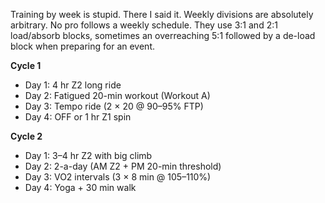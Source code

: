 Training by week is stupid. There I said it. Weekly divisions are absolutely arbitrary. No pro follows a weekly schedule. They use 3:1 and 2:1 load/absorb blocks, sometimes an overreaching 5:1 followed by a de-load block when preparing for an event.

**Cycle 1**
- Day 1: 4 hr Z2 long ride
- Day 2: Fatigued 20-min workout (Workout A)
- Day 3: Tempo ride (2 × 20 @ 90–95% FTP)
- Day 4: OFF or 1 hr Z1 spin

**Cycle 2**
- Day 1: 3–4 hr Z2 with big climb
- Day 2: 2-a-day (AM Z2 + PM 20-min threshold)
- Day 3: VO2 intervals (3 × 8 min @ 105–110%)
- Day 4: Yoga + 30 min walk